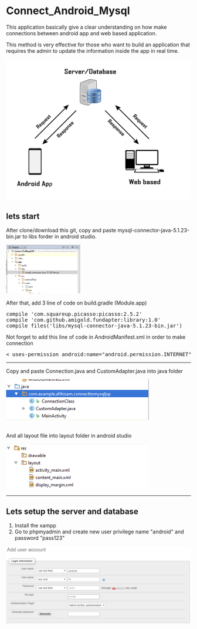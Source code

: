 # Connect_Android_Mysql

This application basically give a clear understanding on how make connections between android app and web based application. 

This method is very effective for those who want to build an application that requires the admin to update the information inside the app in real time.

<img src="https://github.com/AfiHisam/Connect_Android_Mysql/blob/master/Teori.png">

## lets start

After clone/download this git, copy and paste mysql-connector-java-5.1.23-bin.jar to libs forder in android studio. 

<img src="https://github.com/AfiHisam/Connect_Android_Mysql/blob/master/pic1.PNG" width="40%">
<p>
After that, add 3 line of code on build.gradle (Module.app)

<pre>
compile 'com.squareup.picasso:picasso:2.5.2'
compile 'com.github.amigold.fundapter:library:1.0'
compile files('libs/mysql-connector-java-5.1.23-bin.jar')
</pre>

Not forget to add this line of code in AndroidManifest.xml in order to make connection 

<pre>
< uses-permission android:name="android.permission.INTERNET" />
</pre>
<hr>

Copy and paste Connection.java and CustomAdapter.java into java folder 

<img src="https://github.com/AfiHisam/Connect_Android_Mysql/blob/master/class.PNG">
<br><br>

And all layout file into layout folder in android studio 

<img src="https://github.com/AfiHisam/Connect_Android_Mysql/blob/master/layout.PNG">

<hr>

## Lets setup the server and database 

1) Install the xampp 
2) Go to phpmyadmin and create new user privilege name "android" and password "pass123"

<img src="https://github.com/AfiHisam/Connect_Android_Mysql/blob/master/1.PNG">




